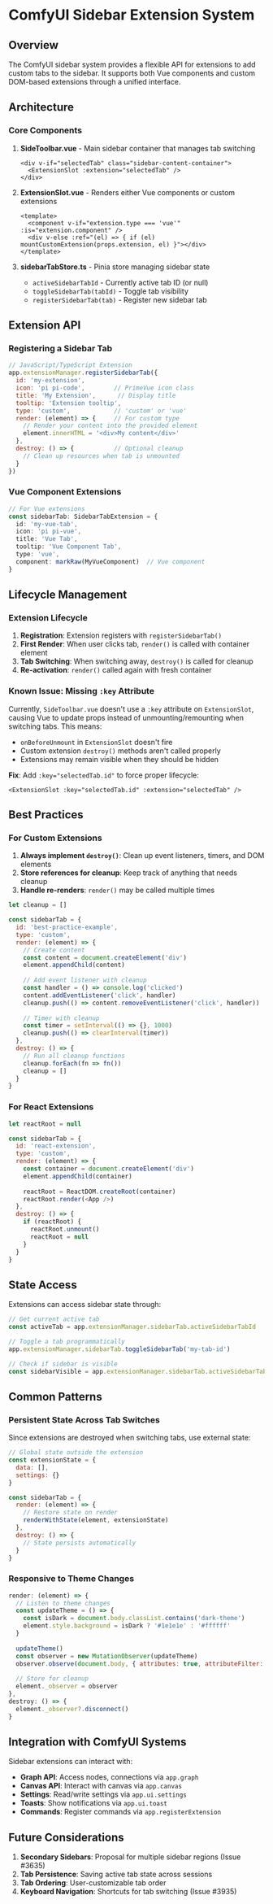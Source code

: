 # ComfyUI Sidebar Extension System

## Overview

The ComfyUI sidebar system provides a flexible API for extensions to add custom tabs to the sidebar. It supports both Vue components and custom DOM-based extensions through a unified interface.

## Architecture

### Core Components

1. **SideToolbar.vue** - Main sidebar container that manages tab switching
   ```vue
   <div v-if="selectedTab" class="sidebar-content-container">
     <ExtensionSlot :extension="selectedTab" />
   </div>
   ```

2. **ExtensionSlot.vue** - Renders either Vue components or custom extensions
   ```vue
   <template>
     <component v-if="extension.type === 'vue'" :is="extension.component" />
     <div v-else :ref="(el) => { if (el) mountCustomExtension(props.extension, el) }"></div>
   </template>
   ```

3. **sidebarTabStore.ts** - Pinia store managing sidebar state
   - `activeSidebarTabId` - Currently active tab ID (or null)
   - `toggleSidebarTab(tabId)` - Toggle tab visibility
   - `registerSidebarTab(tab)` - Register new sidebar tab

## Extension API

### Registering a Sidebar Tab

```javascript
// JavaScript/TypeScript Extension
app.extensionManager.registerSidebarTab({
  id: 'my-extension',
  icon: 'pi pi-code',        // PrimeVue icon class
  title: 'My Extension',      // Display title
  tooltip: 'Extension tooltip',
  type: 'custom',            // 'custom' or 'vue'
  render: (element) => {     // For custom type
    // Render your content into the provided element
    element.innerHTML = '<div>My content</div>'
  },
  destroy: () => {           // Optional cleanup
    // Clean up resources when tab is unmounted
  }
})
```

### Vue Component Extensions

```typescript
// For Vue extensions
const sidebarTab: SidebarTabExtension = {
  id: 'my-vue-tab',
  icon: 'pi pi-vue',
  title: 'Vue Tab',
  tooltip: 'Vue Component Tab',
  type: 'vue',
  component: markRaw(MyVueComponent)  // Vue component
}
```

## Lifecycle Management

### Extension Lifecycle

1. **Registration**: Extension registers with `registerSidebarTab()`
2. **First Render**: When user clicks tab, `render()` is called with container element
3. **Tab Switching**: When switching away, `destroy()` is called for cleanup
4. **Re-activation**: `render()` called again with fresh container

### Known Issue: Missing `:key` Attribute

Currently, `SideToolbar.vue` doesn't use a `:key` attribute on `ExtensionSlot`, causing Vue to update props instead of unmounting/remounting when switching tabs. This means:

- `onBeforeUnmount` in `ExtensionSlot` doesn't fire
- Custom extension `destroy()` methods aren't called properly
- Extensions may remain visible when they should be hidden

**Fix**: Add `:key="selectedTab.id"` to force proper lifecycle:
```vue
<ExtensionSlot :key="selectedTab.id" :extension="selectedTab" />
```

## Best Practices

### For Custom Extensions

1. **Always implement `destroy()`**: Clean up event listeners, timers, and DOM elements
2. **Store references for cleanup**: Keep track of anything that needs cleanup
3. **Handle re-renders**: `render()` may be called multiple times

```javascript
let cleanup = []

const sidebarTab = {
  id: 'best-practice-example',
  type: 'custom',
  render: (element) => {
    // Create content
    const content = document.createElement('div')
    element.appendChild(content)
    
    // Add event listener with cleanup
    const handler = () => console.log('clicked')
    content.addEventListener('click', handler)
    cleanup.push(() => content.removeEventListener('click', handler))
    
    // Timer with cleanup
    const timer = setInterval(() => {}, 1000)
    cleanup.push(() => clearInterval(timer))
  },
  destroy: () => {
    // Run all cleanup functions
    cleanup.forEach(fn => fn())
    cleanup = []
  }
}
```

### For React Extensions

```javascript
let reactRoot = null

const sidebarTab = {
  id: 'react-extension',
  type: 'custom',
  render: (element) => {
    const container = document.createElement('div')
    element.appendChild(container)
    
    reactRoot = ReactDOM.createRoot(container)
    reactRoot.render(<App />)
  },
  destroy: () => {
    if (reactRoot) {
      reactRoot.unmount()
      reactRoot = null
    }
  }
}
```

## State Access

Extensions can access sidebar state through:

```javascript
// Get current active tab
const activeTab = app.extensionManager.sidebarTab.activeSidebarTabId

// Toggle a tab programmatically
app.extensionManager.sidebarTab.toggleSidebarTab('my-tab-id')

// Check if sidebar is visible
const sidebarVisible = app.extensionManager.sidebarTab.activeSidebarTab !== null
```

## Common Patterns

### Persistent State Across Tab Switches

Since extensions are destroyed when switching tabs, use external state:

```javascript
// Global state outside the extension
const extensionState = {
  data: [],
  settings: {}
}

const sidebarTab = {
  render: (element) => {
    // Restore state on render
    renderWithState(element, extensionState)
  },
  destroy: () => {
    // State persists automatically
  }
}
```

### Responsive to Theme Changes

```javascript
render: (element) => {
  // Listen to theme changes
  const updateTheme = () => {
    const isDark = document.body.classList.contains('dark-theme')
    element.style.background = isDark ? '#1e1e1e' : '#ffffff'
  }
  
  updateTheme()
  const observer = new MutationObserver(updateTheme)
  observer.observe(document.body, { attributes: true, attributeFilter: ['class'] })
  
  // Store for cleanup
  element._observer = observer
},
destroy: () => {
  element._observer?.disconnect()
}
```

## Integration with ComfyUI Systems

Sidebar extensions can interact with:

- **Graph API**: Access nodes, connections via `app.graph`
- **Canvas API**: Interact with canvas via `app.canvas`
- **Settings**: Read/write settings via `app.ui.settings`
- **Toasts**: Show notifications via `app.ui.toast`
- **Commands**: Register commands via `app.registerExtension`

## Future Considerations

1. **Secondary Sidebars**: Proposal for multiple sidebar regions (Issue #3635)
2. **Tab Persistence**: Saving active tab state across sessions
3. **Tab Ordering**: User-customizable tab order
4. **Keyboard Navigation**: Shortcuts for tab switching (Issue #3935)